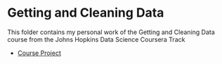Getting and Cleaning Data
===================

This folder contains my personal work of the Getting and Cleaning Data course from the Johns Hopkins Data Science Coursera Track

- [Course Project](https://github.com/rosariomgomez/datasciencecoursera/tree/master/GettingAndCleaning/courseProject/)
